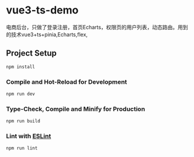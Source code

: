# vue3-ts-demo

电商后台，只做了登录注册，首页Echarts，权限页的用户列表，动态路由。用到的技术vue3+ts+pinia,Echarts,flex,


## Project Setup

```sh
npm install
```

### Compile and Hot-Reload for Development

```sh
npm run dev
```

### Type-Check, Compile and Minify for Production

```sh
npm run build
```

### Lint with [ESLint](https://eslint.org/)

```sh
npm run lint
```
